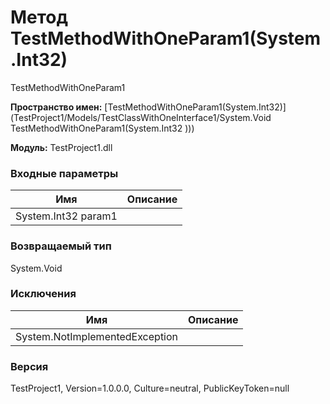 # Метод TestMethodWithOneParam1(System.Int32)

TestMethodWithOneParam1

**Пространство имен:** [TestMethodWithOneParam1(System.Int32)](TestProject1/Models/TestClassWithOneInterface1/System.Void TestMethodWithOneParam1(System.Int32 )))

**Модуль:** TestProject1.dll
### Входные параметры
| Имя | Описание |
| --- | -------- |
|System.Int32 param1|  |

### Возвращаемый тип
System.Void

### Исключения
| Имя | Описание |
| --- | -------- |
| System.NotImplementedException |  |

### Версия
TestProject1, Version=1.0.0.0, Culture=neutral, PublicKeyToken=null
